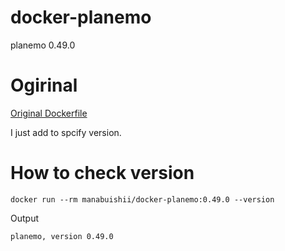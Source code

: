 # docker-planemo

planemo 0.49.0

# Ogirinal

[Original Dockerfile](https://github.com/bgruening/docker-recipes/blob/master/planemo/Dockerfile)

I just add to spcify version.

# How to check version

```
docker run --rm manabuishii/docker-planemo:0.49.0 --version
```

Output

```
planemo, version 0.49.0
```
